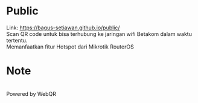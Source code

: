 # Public
Link: https://bagus-setiawan.github.io/public/
<br/>Scan QR code untuk bisa terhubung ke jaringan wifi Betakom dalam waktu tertentu.
<br/>Memanfaatkan fitur Hotspot dari Mikrotik RouterOS

# Note
<br/>Powered by WebQR
